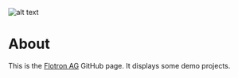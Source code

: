 ![alt text](https://image.jimcdn.com/app/cms/image/transf/dimension=320x10000:format=png/path/s6d156d0cd3752809/image/i65ac730e8882b2d5/version/1540966578/image.png)
# About

This is the [Flotron AG](https://www.flotron.ch/) GitHub page. It displays some demo projects.
